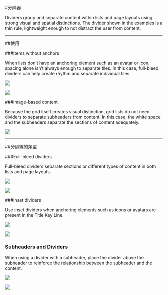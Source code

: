 #分隔器

Dividers group and separate content within lists and page layouts using strong visual and spatial distinctions. The divider shown in the examples is a thin rule, lightweight enough to not distract the user from content.


---

##使用

###Items without anchors

When lists don’t have an anchoring element such as an avatar or icon, spacing alone isn’t always enough to separate tiles. In this case, full-bleed dividers can help create rhythm and separate individual tiles. 

![](images/components/components-dividers-items-without-anchor-1a_large_mdpi.png)

![](images/components/components-dividers-items-without-anchor-1b_large_mdpi.png)

###Image-based content

Because the grid itself creates visual distinction, grid lists do not need dividers to separate subheaders from content. In this case, the white space and the subheaders separate the sections of content adequately.

![](images/components/components-dividers-image-based-1a_large_mdpi.png)

---

##分隔線的類型

###Full-bleed dividers

Full-bleed dividers separate sections or different types of content in both lists and page layouts.

![](images/components/components-dividers-full-bleed-1a_large_mdpi.png)

![](images/components/components-dividers-full-bleed-1b2_large_mdpi.png)

###Inset dividers

Use inset dividers when anchoring elements such as icons or avatars are present in the Title Key Line.

![](images/components/components-dividers-inset-1a_large_mdpi.png)

![](images/components/components-dividers-inset-1b_large_mdpi.png)

### Subheaders and Dividers

When using a divider with a subheader, place the divider above the subheader to reinforce the relationship between the subheader and the content.

![](images/components/components-dividers-subheaders-1a_large_mdpi.png)

![](images/components/components-dividers-subheaders-1b_large_mdpi.png)